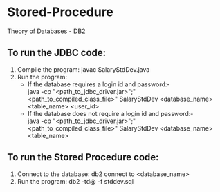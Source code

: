 # Stored-Procedure
Theory of Databases - DB2

## To run the JDBC code:
1. Compile the program: javac SalaryStdDev.java
2. Run the program:   
   - If the database requires a login id and password:-   
	java -cp "<path_to_jdbc_driver.jar>";"<path_to_compiled_class_file>" SalaryStdDev <database_name> <table_name> <user_id> <password>   
   - If the database does not require a login id and password:-   
	java -cp "<path_to_jdbc_driver.jar>";"<path_to_compiled_class_file>" SalaryStdDev <database_name> <table_name>   


## To run the Stored Procedure code:
1. Connect to the database: db2 connect to <database_name>
2. Run the program: db2 -td@ -f stddev.sql
